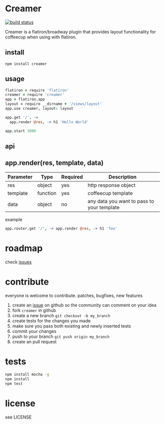 # Creamer

[![build status](https://secure.travis-ci.org/twilson63/creamer.png)](http://travis-ci.org/twilson63/creamer)


Creamer is a flatiron/broadway plugin that provides layout functionality for
coffeecup when using with flatiron.

## install

`npm install creamer`

## usage

``` coffeescript
flatiron = require 'flatiron'
creamer = require 'creamer'
app = flatiron.app
layout = require __dirname + '/views/layout'
app.use creamer, layout: layout

app.get '/', ->
  app.render @res, -> h1 'Hello World'

app.start 3000
```

## api

## app.render(res, template, data)

Parameter  |  Type    | Required    |  Description
-----------|----------|-------------|-------------
res        | object   | yes         | http response object
template   | function | yes         | coffeecup template
data       | object   | no          | any data you want to pass to your template

example

``` coffeescript
app.router.get '/', -> app.render @res, -> h1 'foo'
```

# roadmap

check [issues][1]

# contribute

everyone is welcome to contribute. patches, bugfixes, new features

1. create an [issue][1] on github so the community can comment on your idea
2. fork `creamer` in github
3. create a new branch `git checkout -b my_branch`
4. create tests for the changes you made
5. make sure you pass both existing and newly inserted tests
6. commit your changes
7. push to your branch `git push origin my_branch`
8. create an pull request

# tests

``` sh
npm install mocha -g
npm install
npm test

```

# license

see LICENSE

[1]: http://github.com/twilson63/creamer/issues